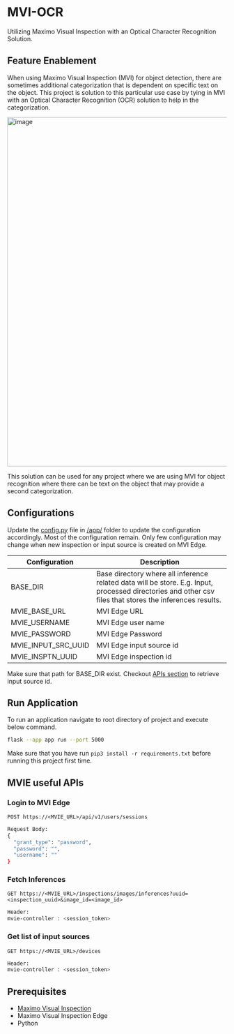 # MVI-OCR

Utilizing Maximo Visual Inspection with an Optical Character Recognition Solution.

## Feature Enablement

When using Maximo Visual Inspection (MVI) for object detection, there are sometimes additional categorization that is dependent on specific text on the object.
This project is solution to this particular use case by tying in MVI with an Optical Character Recognition (OCR) solution to help in the categorization.

<img width="801" alt="image" src="https://user-images.githubusercontent.com/7766512/213415229-1f2072b0-f86d-421e-ab9e-84ccce03fd43.png">

This solution can be used for any project where we are using MVI for object recognition where there can be text on the object that may provide a second categorization.

## Configurations

Update the [config.py](app/config.py) file in [/app/](app) folder to update the configuration accordingly. Most of the configuration remain. Only few configuration may change when new inspection or input source is created on MVI Edge.

| Configuration | Description |
| ------ | ------ |
| BASE_DIR | Base directory where all inference related data will be store. E.g. Input, processed directories and other csv files that stores the inferences results. |
| MVIE_BASE_URL | MVI Edge URL |
| MVIE_USERNAME | MVI Edge user name |
| MVIE_PASSWORD | MVI Edge Password |
| MVIE_INPUT_SRC_UUID | MVI Edge input source id |
| MVIE_INSPTN_UUID | MVI Edge inspection id |

Make sure that path for BASE_DIR exist. Checkout [APIs section](#mvie-useful-apis) to retrieve input source id.

## Run Application

To run an application navigate to root directory of project and execute below command.

```sh
flask --app app run --port 5000
```

Make sure that you have run `pip3 install -r requirements.txt` before running this project first time.


## MVIE useful APIs

### Login to MVI Edge

`POST https://<MVIE_URL>/api/v1/users/sessions`

```sh
Request Body:
{  
  "grant_type": "password",
  "password": "",
  "username": ""
}
```

### Fetch Inferences

`GET https://<MVIE_URL>/inspections/images/inferences?uuid=<inspection_uuid>&image_id=<image_id>`

```sh
Header:  
mvie-controller : <session_token>
```

### Get list of input sources

`GET https://<MVIE_URL>/devices`

```sh
Header:
mvie-controller : <session_token>
```

## Prerequisites
- [Maximo Visual Inspection](https://www.ibm.com/products/maximo/visual-inspection)
- Maximo Visual Inspection Edge
- Python
